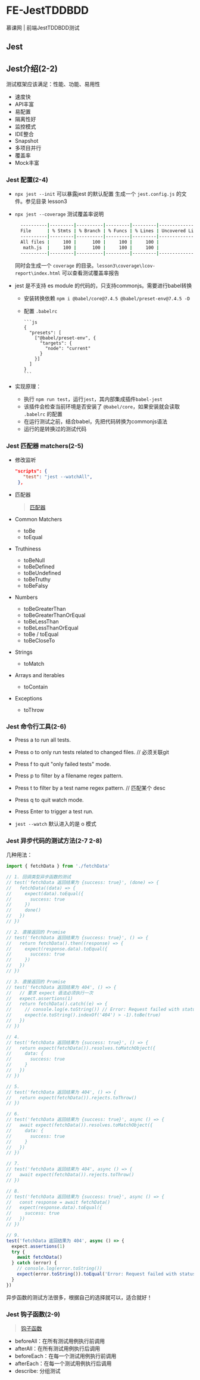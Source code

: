 # FE-JestTDDBDD

慕课网 | 前端JestTDDBDD测试

## Jest

## Jest介绍(2-2)
测试框架应该满足：性能、功能、易用性

* 速度快
* API丰富
* 易配置
* 隔离性好
* 监控模式
* IDE整合
* Snapshot
* 多项目并行
* 覆盖率
* Mock丰富

### Jest 配置(2-4)

* `npx jest --init` 可以暴露jest 的默认配置 生成一个 `jest.config.js` 的文件。参见目录 lesson3
* `npx jest --coverage` 测试覆盖率说明
  
  ```bash
    ----------|---------|----------|---------|---------|-------------------
    File      | % Stmts | % Branch | % Funcs | % Lines | Uncovered Line #s 
    ----------|---------|----------|---------|---------|-------------------
    All files |     100 |      100 |     100 |     100 |                   
     math.js  |     100 |      100 |     100 |     100 |                   
    ----------|---------|----------|---------|---------|-------------------
  ```
  
  同时会生成一个 `coverage` 的目录。`lesson3\coverage\lcov-report\index.html` 可以查看测试覆盖率报告

* jest 是不支持 es module 的代码的，只支持commonjs。需要进行babel转换
  * 安装转换依赖 `npm i @babel/core@7.4.5 @babel/preset-env@7.4.5 -D`
  * 配置 `.babelrc`
    
        ```js
        {
          "presets": [
            ["@babel/preset-env", {
              "targets": {
                "node": "current"
              }
            }]
          ]
        }
        ```
* 实现原理：
  * 执行 `npm run test`，运行`jest`，其内部集成插件`babel-jest`
  * 该插件会检查当前环境是否安装了 `@babel/core`，如果安装就会读取 `.babelrc` 的配置
  * 在运行测试之前，结合babel，先把代码转换为commonjs语法
  * 运行的是转换过的测试代码

### Jest 匹配器 matchers(2-5) 

* 修改监听

    ```json
    "scripts": {
       "test": "jest --watchAll",
     },
    ```
* 匹配器
    > [匹配器](https://jestjs.io/docs/en/using-matchers)
* Common Matchers
    * toBe
    * toEqual

* Truthiness
    * toBeNull
    * toBeDefined
    * toBeUndefined
    * toBeTruthy
    * toBeFalsy
 
* Numbers
    * toBeGreaterThan
    * toBeGreaterThanOrEqual
    * toBeLessThan
    * toBeLessThanOrEqual
    * toBe / toEqual
    * toBeCloseTo
 
* Strings
    * toMatch
 
* Arrays and iterables
    * toContain
 
* Exceptions
    * toThrow

### Jest 命令行工具(2-6)

* Press a to run all tests.
* Press o to only run tests related to changed files.  // 必须关联git
* Press f to quit "only failed tests" mode.
* Press p to filter by a filename regex pattern. 
* Press t to filter by a test name regex pattern.  // 匹配某个 desc
* Press q to quit watch mode.
* Press Enter to trigger a test run.

* `jest --watch` 默认进入的是 o 模式

### Jest 异步代码的测试方法(2-7 2-8)

几种用法：
```js
import { fetchData } from './fetchData'

// 1. 回调类型异步函数的测试
// test('fetchData 返回结果为 {success: true}', (done) => {
//   fetchData((data) => {
//     expect(data).toEqual({
//       success: true
//     })
//     done()
//   })
// })

// 2. 直接返回的 Promise
// test('fetchData 返回结果为 {success: true}', () => {
//   return fetchData().then((response) => {
//     expect(response.data).toEqual({
//       success: true
//     })
//   })
// })

// 3. 直接返回的 Promise
// test('fetchData 返回结果为 404', () => {
//   // 要求 expect 语法必须执行一次
//   expect.assertions(1)
//   return fetchData().catch((e) => {
//     // console.log(e.toString()) // Error: Request failed with status code 404
//     expect(e.toString().indexOf('404') > -1).toBe(true)
//   })
// })

// 4.
// test('fetchData 返回结果为 {success: true}', () => {
//   return expect(fetchData()).resolves.toMatchObject({
//     data: {
//       success: true
//     }
//   })
// })

// 5.
// test('fetchData 返回结果为 404', () => {
//   return expect(fetchData()).rejects.toThrow()
// })

// 6.
// test('fetchData 返回结果为 {success: true}', async () => {
//   await expect(fetchData()).resolves.toMatchObject({
//     data: {
//       success: true
//     }
//   })
// })

// 7.
// test('fetchData 返回结果为 404', async () => {
//   await expect(fetchData()).rejects.toThrow()
// })

// 8.
// test('fetchData 返回结果为 {success: true}', async () => {
//   const response = await fetchData()
//   expect(response.data).toEqual({
//     success: true
//   })
// })

// 9.
test('fetchData 返回结果为 404', async () => {
  expect.assertions(1)
  try {
    await fetchData()
  } catch (error) {
    // console.log(error.toString())
    expect(error.toString()).toEqual('Error: Request failed with status code 404')
  }
})
```

异步函数的测试方法很多，根据自己的选择就可以，适合就好！

### Jest 钩子函数(2-9)

> [钩子函数](https://jestjs.io/docs/en/api)

* beforeAll：在所有测试用例执行前调用
* afterAll：在所有测试用例执行后调用
* beforeEach：在每一个测试用例执行前调用
* afterEach：在每一个测试用例执行后调用
* describe: 分组测试
